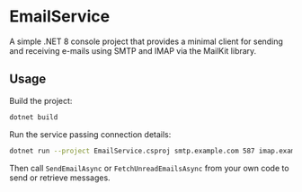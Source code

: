 # EmailService

A simple .NET 8 console project that provides a minimal client for sending and receiving e-mails using SMTP and IMAP via the MailKit library.

## Usage

Build the project:

```bash
dotnet build
```

Run the service passing connection details:

```bash
dotnet run --project EmailService.csproj smtp.example.com 587 imap.example.com 993 user@example.com supersecret
```

Then call `SendEmailAsync` or `FetchUnreadEmailsAsync` from your own code to send or retrieve messages.
